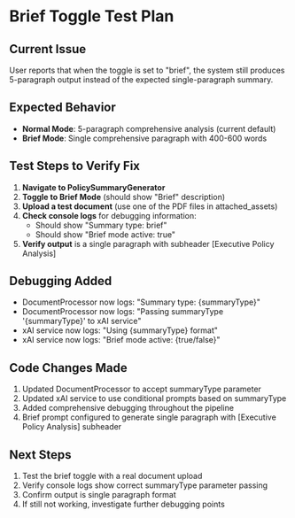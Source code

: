 # Brief Toggle Test Plan

## Current Issue
User reports that when the toggle is set to "brief", the system still produces 5-paragraph output instead of the expected single-paragraph summary.

## Expected Behavior
- **Normal Mode**: 5-paragraph comprehensive analysis (current default)
- **Brief Mode**: Single comprehensive paragraph with 400-600 words

## Test Steps to Verify Fix

1. **Navigate to PolicySummaryGenerator**
2. **Toggle to Brief Mode** (should show "Brief" description)
3. **Upload a test document** (use one of the PDF files in attached_assets)
4. **Check console logs** for debugging information:
   - Should show "Summary type: brief" 
   - Should show "Brief mode active: true"
5. **Verify output** is a single paragraph with subheader [Executive Policy Analysis]

## Debugging Added
- DocumentProcessor now logs: "Summary type: {summaryType}"
- DocumentProcessor now logs: "Passing summaryType '{summaryType}' to xAI service"
- xAI service now logs: "Using {summaryType} format"
- xAI service now logs: "Brief mode active: {true/false}"

## Code Changes Made
1. Updated DocumentProcessor to accept summaryType parameter
2. Updated xAI service to use conditional prompts based on summaryType
3. Added comprehensive debugging throughout the pipeline
4. Brief prompt configured to generate single paragraph with [Executive Policy Analysis] subheader

## Next Steps
1. Test the brief toggle with a real document upload
2. Verify console logs show correct summaryType parameter passing
3. Confirm output is single paragraph format
4. If still not working, investigate further debugging points